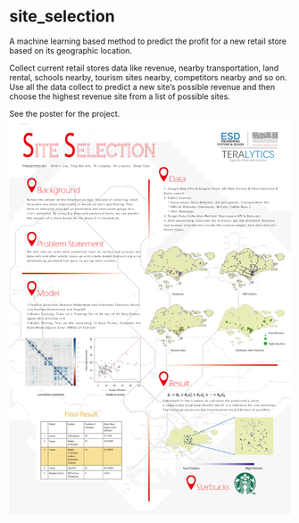 # site_selection
A machine learning based method to predict the profit for a new retail store based on its geographic location.

Collect current retail stores data like revenue, nearby transportation, land rental, schools nearby, tourism sites nearby, competitors nearby and so on. Use all the data collect to predict a new site’s possible revenue and then choose the highest revenue site from a list of possible sites.

See the poster for the project.
![poster](poster.png)
